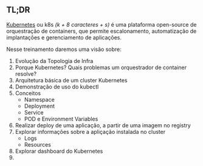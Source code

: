 ## TL;DR

[Kubernetes](https://kubernetes.io/) ou k8s *(k + 8 caracteres + s)* é uma plataforma open-source de orquestração de containers, que permite escalonamento, automatização de implantações e gerenciamento de aplicações. 

Nesse treinamento daremos uma visão sobre:

1. Evolução da Topologia de Infra
2. Porque Kubernetes? Quais problemas um orquestrador de container resolve?
3. Arquitetura básica de um cluster Kubernetes
4. Demonstração de uso do kubectl
5. Conceitos
    - Namespace
    - Deployment
    - Service
    - POD e Environment Variables
6. Realizar deploy de uma aplicação, a partir de uma imagem no registry
7. Explorar informações sobre a apliçação instalada no cluster
    - Logs
    - Resources
8. Explorar dashboard do Kubernetes
9. 